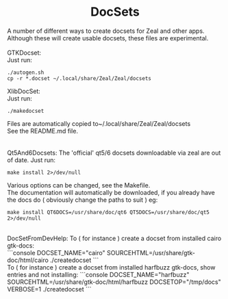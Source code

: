 <h1 align="center">DocSets</h1>

A number of different ways to create docsets for Zeal and other apps.<br>
Although these will create usable docsets, these files are experimental.<br>
<br>
GTKDocset:<br>
Just run:
```console
./autogen.sh
cp -r *.docset ~/.local/share/Zeal/Zeal/docsets
```
XlibDocSet:<br>
Just run:<br>
```console
./makedocset
```
Files are automatically copied to~/.local/share/Zeal/Zeal/docsets<br>
See the README.md file.<br>
<br>
<br>
Qt5And6Docsets:
The 'official' qt5/6 docsets downloadable via zeal are out of date.
Just run:
```console
make install 2>/dev/null
```
Various options can be changed, see the Makefile.<br>
The documentation will automatically be downloaded, if you already have the docs do ( obviously change the paths to suit ) eg:<br>
```console
make install QT6DOCS=/usr/share/doc/qt6 QT5DOCS=/usr/share/doc/qt5 2>/dev/null
```
<br>
DocSetFromDevHelp:
To ( for instance ) create a docset from installed cairo gtk-docs:<br>
```console
DOCSET_NAME="cairo" SOURCEHTML=/usr/share/gtk-doc/html/cairo ./createdocset
```
<br>
To ( for instance ) create a docset from installed harfbuzz gtk-docs, show entries and not installing:
```console
DOCSET_NAME="harfbuzz" SOURCEHTML=/usr/share/gtk-doc/html/harfbuzz DOCSETOP="/tmp/docs" VERBOSE=1 ./createdocset
```
